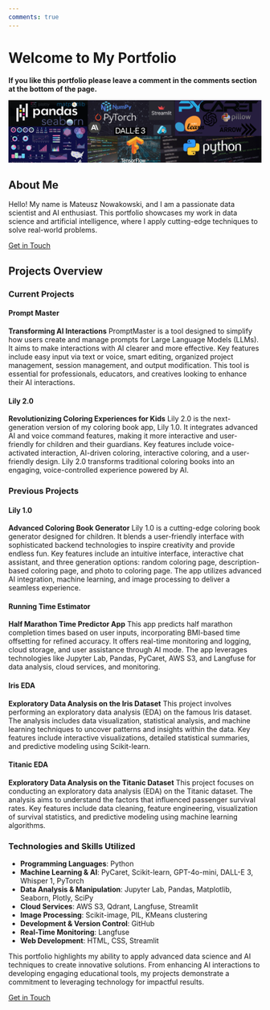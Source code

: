 ```yaml
---
comments: true
---
```



# Welcome to My Portfolio

**If you like this portfolio please leave a comment in the comments section at the bottom of the page.**


![portfolio_wallpaper_6](images/portfolio_wallpaper_6.png)
## About Me

Hello! My name is Mateusz Nowakowski, and I am a passionate data scientist and AI enthusiast. This portfolio showcases my work in data science and artificial intelligence, where I apply cutting-edge techniques to solve real-world problems.



<a href="https://mateusznowakowski2024.github.io/ds_ai_portfolio/contact/" class="md-button md-button--primary">Get in Touch</a>

## Projects Overview

### Current Projects

#### Prompt Master
**Transforming AI Interactions**
PromptMaster is a tool designed to simplify how users create and manage prompts for Large Language Models (LLMs). It aims to make interactions with AI clearer and more effective. Key features include easy input via text or voice, smart editing, organized project management, session management, and output modification. This tool is essential for professionals, educators, and creatives looking to enhance their AI interactions.

#### Lily 2.0
**Revolutionizing Coloring Experiences for Kids**
Lily 2.0 is the next-generation version of my coloring book app, Lily 1.0. It integrates advanced AI and voice command features, making it more interactive and user-friendly for children and their guardians. Key features include voice-activated interaction, AI-driven coloring, interactive coloring, and a user-friendly design. Lily 2.0 transforms traditional coloring books into an engaging, voice-controlled experience powered by AI.

### Previous Projects

#### Lily 1.0
**Advanced Coloring Book Generator**
Lily 1.0 is a cutting-edge coloring book generator designed for children. It blends a user-friendly interface with sophisticated backend technologies to inspire creativity and provide endless fun. Key features include an intuitive interface, interactive chat assistant, and three generation options: random coloring page, description-based coloring page, and photo to coloring page. The app utilizes advanced AI integration, machine learning, and image processing to deliver a seamless experience.

#### Running Time Estimator
**Half Marathon Time Predictor App**
This app predicts half marathon completion times based on user inputs, incorporating BMI-based time offsetting for refined accuracy. It offers real-time monitoring and logging, cloud storage, and user assistance through AI mode. The app leverages technologies like Jupyter Lab, Pandas, PyCaret, AWS S3, and Langfuse for data analysis, cloud services, and monitoring.

#### Iris EDA
**Exploratory Data Analysis on the Iris Dataset**
This project involves performing an exploratory data analysis (EDA) on the famous Iris dataset. The analysis includes data visualization, statistical analysis, and machine learning techniques to uncover patterns and insights within the data. Key features include interactive visualizations, detailed statistical summaries, and predictive modeling using Scikit-learn.

#### Titanic EDA
**Exploratory Data Analysis on the Titanic Dataset**
This project focuses on conducting an exploratory data analysis (EDA) on the Titanic dataset. The analysis aims to understand the factors that influenced passenger survival rates. Key features include data cleaning, feature engineering, visualization of survival statistics, and predictive modeling using machine learning algorithms.

### Technologies and Skills Utilized

- **Programming Languages**: Python
- **Machine Learning & AI**: PyCaret, Scikit-learn, GPT-4o-mini, DALL-E 3, Whisper 1, PyTorch
- **Data Analysis & Manipulation**: Jupyter Lab, Pandas, Matplotlib, Seaborn, Plotly, SciPy
- **Cloud Services**: AWS S3, Qdrant, Langfuse, Streamlit
- **Image Processing**: Scikit-image, PIL, KMeans clustering
- **Development & Version Control**: GitHub
- **Real-Time Monitoring**: Langfuse
- **Web Development**: HTML, CSS, Streamlit

This portfolio highlights my ability to apply advanced data science and AI techniques to create innovative solutions. From enhancing AI interactions to developing engaging educational tools, my projects demonstrate a commitment to leveraging technology for impactful results.

<a href="https://mateusznowakowski2024.github.io/ds_ai_portfolio/contact/" class="md-button md-button--primary">Get in Touch</a>




